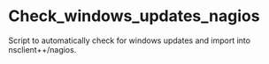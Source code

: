 # Check_windows_updates_nagios
Script to automatically check for windows updates and import into nsclient++/nagios.
